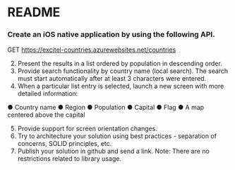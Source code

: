 # README #

### Create an iOS native application by using the following API. ### 

GET
https://excitel-countries.azurewebsites.net/countries

2. Present the results in a list ordered by population in descending order.
3. Provide search functionality by country name (local search). The search must start
automatically after at least 3 characters were entered.
4. When a particular list entry is selected, launch a new screen with more detailed information:

● Country name
● Region
● Population
● Capital
● Flag
● A map centered above the capital

5. Provide support for screen orientation changes.
6. Try to architecture your solution using best practices - separation of concerns, SOLID
principles, etc.
7. Publish your solution in github and send a link.
Note: There are no restrictions related to library usage.
